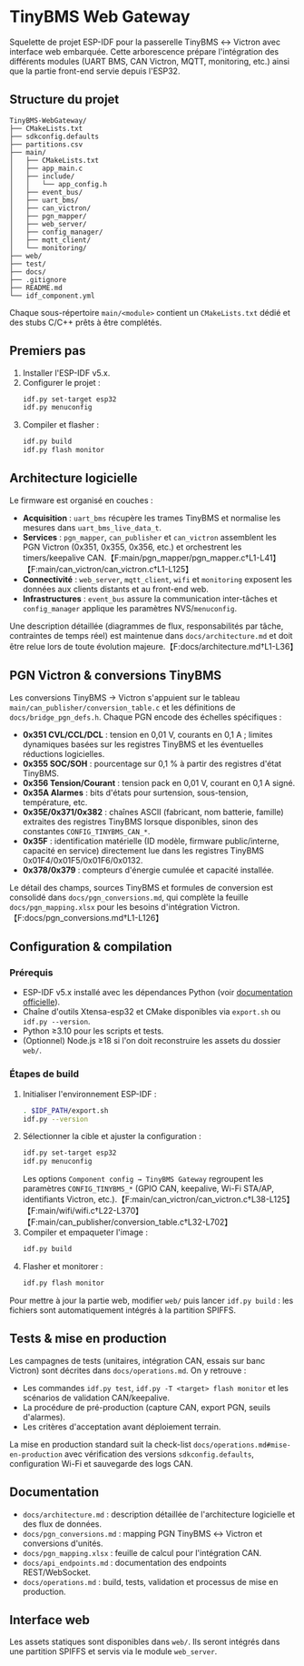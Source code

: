 # TinyBMS Web Gateway

Squelette de projet ESP-IDF pour la passerelle TinyBMS ↔ Victron avec interface web embarquée. Cette arborescence prépare l'intégration des différents modules (UART BMS, CAN Victron, MQTT, monitoring, etc.) ainsi que la partie front-end servie depuis l'ESP32.

## Structure du projet
```
TinyBMS-WebGateway/
├── CMakeLists.txt
├── sdkconfig.defaults
├── partitions.csv
├── main/
│   ├── CMakeLists.txt
│   ├── app_main.c
│   ├── include/
│   │   └── app_config.h
│   ├── event_bus/
│   ├── uart_bms/
│   ├── can_victron/
│   ├── pgn_mapper/
│   ├── web_server/
│   ├── config_manager/
│   ├── mqtt_client/
│   └── monitoring/
├── web/
├── test/
├── docs/
├── .gitignore
├── README.md
└── idf_component.yml
```

Chaque sous-répertoire `main/<module>` contient un `CMakeLists.txt` dédié et des stubs C/C++ prêts à être complétés.

## Premiers pas
1. Installer l'ESP-IDF v5.x.
2. Configurer le projet :
   ```bash
   idf.py set-target esp32
   idf.py menuconfig
   ```
3. Compiler et flasher :
   ```bash
   idf.py build
   idf.py flash monitor
   ```

## Architecture logicielle
Le firmware est organisé en couches :

- **Acquisition** : `uart_bms` récupère les trames TinyBMS et normalise les mesures dans `uart_bms_live_data_t`.
- **Services** : `pgn_mapper`, `can_publisher` et `can_victron` assemblent les PGN Victron (0x351, 0x355, 0x356, etc.) et orchestrent les timers/keepalive CAN.【F:main/pgn_mapper/pgn_mapper.c†L1-L41】【F:main/can_victron/can_victron.c†L1-L125】
- **Connectivité** : `web_server`, `mqtt_client`, `wifi` et `monitoring` exposent les données aux clients distants et au front-end web.
- **Infrastructures** : `event_bus` assure la communication inter-tâches et `config_manager` applique les paramètres NVS/`menuconfig`.

Une description détaillée (diagrammes de flux, responsabilités par tâche, contraintes de temps réel) est maintenue dans `docs/architecture.md` et doit être relue lors de toute évolution majeure.【F:docs/architecture.md†L1-L36】

## PGN Victron & conversions TinyBMS
Les conversions TinyBMS → Victron s'appuient sur le tableau `main/can_publisher/conversion_table.c` et les définitions de `docs/bridge_pgn_defs.h`. Chaque PGN encode des échelles spécifiques :

- **0x351 CVL/CCL/DCL** : tension en 0,01 V, courants en 0,1 A ; limites dynamiques basées sur les registres TinyBMS et les éventuelles réductions logicielles.
- **0x355 SOC/SOH** : pourcentage sur 0,1 % à partir des registres d'état TinyBMS.
- **0x356 Tension/Courant** : tension pack en 0,01 V, courant en 0,1 A signé.
- **0x35A Alarmes** : bits d'états pour surtension, sous-tension, température, etc.
- **0x35E/0x371/0x382** : chaînes ASCII (fabricant, nom batterie, famille) extraites des registres TinyBMS lorsque disponibles, sinon des constantes `CONFIG_TINYBMS_CAN_*`.
- **0x35F** : identification matérielle (ID modèle, firmware public/interne, capacité en service) directement lue dans les registres TinyBMS 0x01F4/0x01F5/0x01F6/0x0132.
- **0x378/0x379** : compteurs d'énergie cumulée et capacité installée.

Le détail des champs, sources TinyBMS et formules de conversion est consolidé dans `docs/pgn_conversions.md`, qui complète la feuille `docs/pgn_mapping.xlsx` pour les besoins d'intégration Victron.【F:docs/pgn_conversions.md†L1-L126】

## Configuration & compilation
### Prérequis
- ESP-IDF v5.x installé avec les dépendances Python (voir [documentation officielle](https://docs.espressif.com/projects/esp-idf/en/latest/esp32/get-started/)).
- Chaîne d'outils Xtensa-esp32 et CMake disponibles via `export.sh` ou `idf.py --version`.
- Python ≥3.10 pour les scripts et tests.
- (Optionnel) Node.js ≥18 si l'on doit reconstruire les assets du dossier `web/`.

### Étapes de build
1. Initialiser l'environnement ESP-IDF :
   ```bash
   . $IDF_PATH/export.sh
   idf.py --version
   ```
2. Sélectionner la cible et ajuster la configuration :
   ```bash
   idf.py set-target esp32
   idf.py menuconfig
   ```
   Les options `Component config → TinyBMS Gateway` regroupent les paramètres `CONFIG_TINYBMS_*` (GPIO CAN, keepalive, Wi-Fi STA/AP, identifiants Victron, etc.).【F:main/can_victron/can_victron.c†L38-L125】【F:main/wifi/wifi.c†L22-L370】【F:main/can_publisher/conversion_table.c†L32-L702】
3. Compiler et empaqueter l'image :
   ```bash
   idf.py build
   ```
4. Flasher et monitorer :
   ```bash
   idf.py flash monitor
   ```

Pour mettre à jour la partie web, modifier `web/` puis lancer `idf.py build` : les fichiers sont automatiquement intégrés à la partition SPIFFS.

## Tests & mise en production
Les campagnes de tests (unitaires, intégration CAN, essais sur banc Victron) sont décrites dans `docs/operations.md`. On y retrouve :

- Les commandes `idf.py test`, `idf.py -T <target> flash monitor` et les scénarios de validation CAN/keepalive.
- La procédure de pré-production (capture CAN, export PGN, seuils d'alarmes).
- Les critères d'acceptation avant déploiement terrain.

La mise en production standard suit la check-list `docs/operations.md#mise-en-production` avec vérification des versions `sdkconfig.defaults`, configuration Wi-Fi et sauvegarde des logs CAN.

## Documentation
- `docs/architecture.md` : description détaillée de l'architecture logicielle et des flux de données.
- `docs/pgn_conversions.md` : mapping PGN TinyBMS ↔ Victron et conversions d'unités.
- `docs/pgn_mapping.xlsx` : feuille de calcul pour l'intégration CAN.
- `docs/api_endpoints.md` : documentation des endpoints REST/WebSocket.
- `docs/operations.md` : build, tests, validation et processus de mise en production.

## Interface web
Les assets statiques sont disponibles dans `web/`. Ils seront intégrés dans une partition SPIFFS et servis via le module `web_server`.
